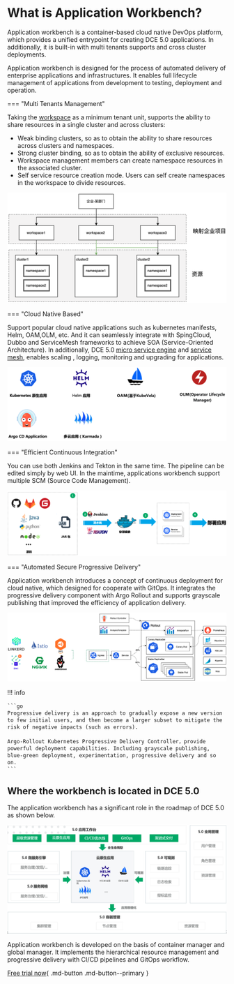 # What is Application Workbench?

Application workbench is a container-based cloud native DevOps platform, which provides a unified entrypoint for creating DCE 5.0 applications. In additionally, it is built-in with multi tenants supports and cross cluster deployments.

Application workbench is designed for the process of automated delivery of enterprise applications and infrastructures. It enables full lifecycle management of applications from development to testing, deployment and operation.

=== "Multi Tenants Management"

Taking the [workspace](../../ghippo/04UserGuide/02Workspace/ws-folder.md) as a minimum tenant unit, supports the ability to share resources in a single cluster and across clusters:

- Weak binding clusters, so as to obtain the ability to share resources across clusters and namespaces.
- Strong cluster binding, so as to obtain the ability of exclusive resources.
- Workspace management members can create namespace resources in the associated cluster.
- Self service resource creation mode. Users can self create namespaces in the workspace to divide resources.

![multi-tenancy resources](../amamba/images/what01.png)

=== "Cloud Native Based"

Support popular cloud native applications such as kubernetes manifests, Helm, OAM,OLM, etc. And it can seamlessly integrate with SpingCloud, Dubbo and ServiceMesh frameworks to achieve SOA (Service-Oriented Architecture). In additionally, DCE 5.0 [micro service engine](../../skoala/intro/features.md) and [service mesh](../../mspider/01Intro/What'smSpider.md), enables scaling , logging, monitoring and upgrading for applications.

![Cloud Native Based](../amamba/images/what02.png)

=== "Efficient Continuous Integration"

You can use both Jenkins and Tekton in the same time. The pipeline can be edited simply by web UI. In the maintime, applications workbench support multiple SCM (Source Code Management).

![Efficient Continuous Integration](../amamba/images/what03.png)

=== "Automated Secure Progressive Delivery"

Application workbench introduces a concept of continuous deployment for cloud native, which designed for cooperate with GitOps. It integrates the progressive delivery component with Argo Rollout and supports grayscale publishing that improved the efficiency of application delivery.

![Automated Secure Progressive Delivery](../amamba/images/what04.png)

!!! info

    ```go
    Progressive delivery is an approach to gradually expose a new version to few initial users, and then become a larger subset to mitigate the risk of negative impacts (such as errors).

    Argo-Rollout Kubernetes Progressive Delivery Controller，provide powerful deployment capabilities. Including grayscale publishing, blue-green deployment, experimentation, progressive delivery and so on.
    ```

## Where the workbench is located in DCE 5.0

The application workbench has a significant role in the roadmap of DCE 5.0 as shown below.

![locations](../amamba/images/what00.png)

Application workbench is developed on the basis of container manager and global manager. It implements the hierarchical resource management and progressive delivery with CI/CD pipelines and GitOps workflow.

[Free trial now](../../dce/license0.md){ .md-button .md-button--primary }

